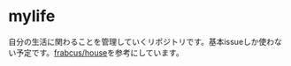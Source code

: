 mylife
======

自分の生活に関わることを管理していくリポジトリです。基本issueしか使わない予定です。[frabcus/house](https://github.com/frabcus/house)を参考にしています。
